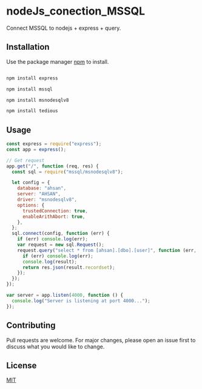 # nodeJs_conection_MSSQL

Connect MSSQL to nodejs + express + query.

## Installation

Use the package manager [npm](https://www.npmjs.com/) to install.

```bash

npm install express

npm install mssql

npm install msnodesqlv8

npm install tedious

```

## Usage

```javascript
const express = require("express");
const app = express();

// Get request
app.get("/", function (req, res) {
  const sql = require("mssql/msnodesqlv8");

  let config = {
    database: "ahsan",
    server: "AHSAN",
    driver: "msnodesqlv8",
    options: {
      trustedConnection: true,
      enableArithAbort: true,
    },
  };
  sql.connect(config, function (err) {
    if (err) console.log(err);
    var request = new sql.Request();
    request.query("select * from [ahsan].[dbo].[user]", function (err, result) {
      if (err) console.log(err);
      console.log(result);
      return res.json(result.recordset);
    });
  });
});

var server = app.listen(4000, function () {
  console.log("Server is listening at port 4000...");
});

```

## Contributing
Pull requests are welcome. For major changes, please open an issue first to discuss what you would like to change.


## License
[MIT](https://choosealicense.com/licenses/mit/)
